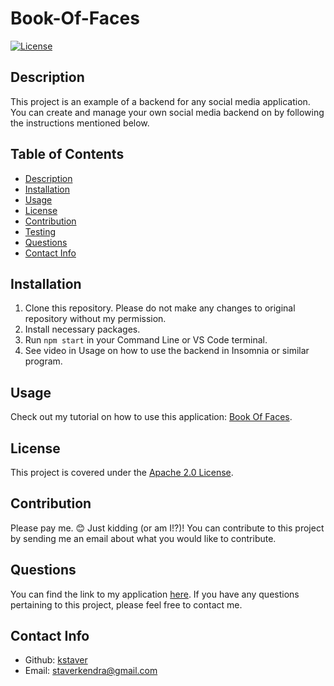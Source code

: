# Book-Of-Faces

[![License](https://img.shields.io/badge/License-Apache_2.0-blue.svg)](https://opensource.org/licenses/Apache-2.0)

  ## Description
  This project is an example of a backend for any social media application. You can create and manage your own social media backend on by following the instructions mentioned below.

  ## Table of Contents
  - [Description](#description)
  - [Installation](#installation)
  - [Usage](#usage)
  - [License](#license)
  - [Contribution](#contribution)
  - [Testing](#test)
  - [Questions](#questions)
  - [Contact Info](#contact-info)

  ## Installation
  1. Clone this repository. Please do not make any changes to original repository without my permission.
  2. Install necessary packages.
  3. Run ```npm start``` in your Command Line or VS Code terminal.
  4. See video in Usage on how to use the backend in Insomnia or similar program.

  ## Usage
  Check out my tutorial on how to use this application: [Book Of Faces](https://youtu.be/N2pCil_Sdf4).

  ## License
  This project is covered under the [Apache 2.0 License](https://www.apache.org/licenses/LICENSE-2.0).

  ## Contribution
  Please pay me. 😊 Just kidding (or am I!?)! You can contribute to this project by sending me an email about what you would like to contribute.

  ## Questions
  You can find the link to my application [here](https://github.com/kstaver/Book-Of-Faces). If you have any questions pertaining to this project, please feel free to contact me.

  ## Contact Info
  - Github: [kstaver](https://github.com/kstaver)
  - Email: staverkendra@gmail.com
